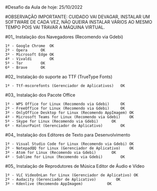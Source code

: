 #Desafio da Aula de hoje: 25/10/2022

#OBSERVAÇÃO IMPORTANTE: CUIDADO VAI DEVAGAR, INSTALAR UM SOFTWARE DE CADA VEZ, NÃO QUEIRA INSTALAR VÁRIOS AO MESMO TEMPO POIS VAI TRAVAR A MÁQUINA VIRTUAL.

#01_ Instalação dos Navegadores (Recomendo via Gdebi)

	1º - Google Chrome	OK
	2º - Opera		OK
	3º - Microsoft Edge	OK
	4º - Vivaldi		OK
	5º - Tor		OK 
	6º - Brave		OK
	
#02_ Instalação do suporte ao TTF (TrueType Fonts)

	1º - Ttf-mscorefonts (Gerenciador de Aplicativos)	OK

#03_ Instalação dos Pacote Office

	1º - WPS Office for Linux (Recomendo via Gdebi)		OK
	2º - FreeOffice for Linux (Recomendo via Gdebi)		OK
	3º - OnlyOffice Desktop for Linux (Recomendo AppImagem)	OK
	4º - Microsoft Teams for Linux (Recomendo via Gdebi)	OK
	5º - Skype for Linux (Recomendo via Gdebi)		OK
	6º - KolourPaint (Gerenciador de Aplicativo)		OK

#04_ Instalação dos Editores de Texto para Desenvolvimento

	1º - Visual Studio Code for Linux (Recomendo via Gdebi)	OK
	2º - NotepadQQ for Linux (Gerenciador de Aplicativo)	OK
	3º - Atom for Linux (Recomendo via Gdebi)		OK
	4º - Sublime for Linux (Recomendo via Gdebi)		OK
	 
#05_ Instalação de Reprodutores de Música Editor de Áudio e Vídeo

	1º - VLC VideoOnLan for Linux (Gerenciador de Aplicativo) OK 
	2º - Audacity (Gerenciador de Aplicativo)		  OK
	3º - Kdenlive (Recomendo AppImagem)			  OK
